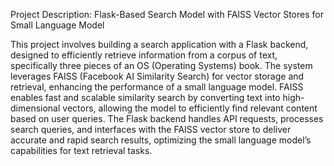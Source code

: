 Project Description: Flask-Based Search Model with FAISS Vector Stores for Small Language Model

This project involves building a search application with a Flask backend, designed to efficiently retrieve information from a corpus of text, specifically three pieces of an OS (Operating Systems) book. The system leverages FAISS (Facebook AI Similarity Search) for vector storage and retrieval, enhancing the performance of a small language model. FAISS enables fast and scalable similarity search by converting text into high-dimensional vectors, allowing the model to efficiently find relevant content based on user queries. The Flask backend handles API requests, processes search queries, and interfaces with the FAISS vector store to deliver accurate and rapid search results, optimizing the small language model’s capabilities for text retrieval tasks.
